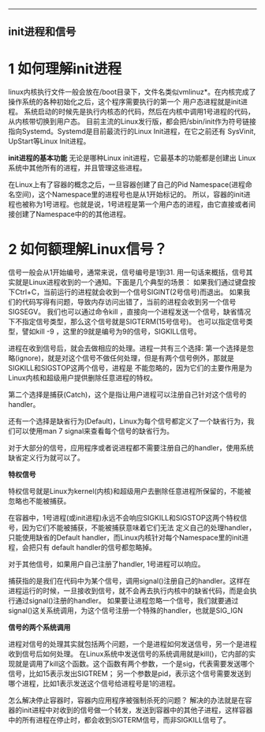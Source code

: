 
---
init进程和信号
---

# 1 如何理解init进程
linux内核执行文件一般会放在/boot目录下，文件名类似vmlinuz*。在内核完成了操作系统的各种初始化之后，这个程序需要执行的第一个
用户态进程就是init进程。
系统启动的时候先是执行内核态的代码，然后在内核中调用1号进程的代码，从内核带切换到用户态。
目前主流的Linux发行版，都会把/sbin/init作为符号链接指向Systemd。Systemd是目前最流行的Linux Init进程，在它之前还有
SysVinit, UpStart等Linux Init进程。

**init进程的基本功能**
无论是哪种Linux init进程，它最基本的功能都是创建出 Linux系统中其他所有的进程，并且管理这些进程。

在Linux上有了容器的概念之后，一旦容器创建了自己的Pid Namespace(进程命名空间)，这个Namespace里的进程号也是从1开始标记的。
所以，容器的init进程也被称为1号进程。也就是说，1号进程是第一个用户态的进程，由它直接或者间接创建了Namespace中的的其他进程。

# 2 如何额理解Linux信号？
信号一般会从1开始编号，通常来说，信号编号是1到31.
用一句话来概括，信号其实就是Linux进程收到的一个通知。下面是几个典型的场景：
如果我们通过键盘按下Ctrl+C，当前运行的进程就会收到一个信号SIGINT(2号信号)而退出。
如果我们的代码写得有问题，导致内存访问出错了，当前的进程会收到另一个信号SIGSEGV。
我们也可以通过命令kill <pid>，直接向一个进程发送一个信号，缺省情况下不指定信号类型，那么这个信号就是SIGTERM(15号信号)。
也可以指定信号类型，譬如kill -9 <pid>，这里的9就是编号为9的信号，SIGKILL信号。

进程在收到信号后，就会去做相应的处理。进程一共有三个选择:
第一个选择是忽略(ignore)，就是对这个信号不做任何处理，但是有两个信号例外，那就是SIGKILL和SIGSTOP这两个信号，进程是
不能忽略的，因为它们的主要作用是为Linux内核和超级用户提供删除任意进程的特权。

第二个选择是捕获(Catch)，这个是指让用户进程可以注册自己针对这个信号的handler。

还有一个选择是缺省行为(Default)，Linux为每个信号都定义了一个缺省行为，我们可以使用man 7 signal来查看每个信号的缺省行为。

对于大部分的信号，应用程序或者说进程都不需要注册自己的handler，使用系统缺省定义行为就可以了。

**特权信号**

特权信号就是Linux为kernel(内核)和超级用户去删除任意进程所保留的，不能被忽略也不能被捕获。

在容器中，1号进程(或init进程)永远不会响应SIGKILL和SIGSTOP这两个特权信号，因为它们不能被捕获，不能被捕获意味着它们无法
定义自己的处理handler，只能使用缺省的Default handler，而Linux内核针对每个Namespace里的init进程，会把只有
default handler的信号都忽略掉。

对于其他信号，如果用户自己注册了handler,  1号进程可以响应。

捕获指的是我们在代码中为某个信号，调用signal()注册自己的handler。这样在进程运行的时候，一旦接收到信号，就不会再去执行内核中的缺省代码，而是会执行通过signal()注册的handler。
如果要让进程忽略一个信号，我们就要通过signal()这关系统调用，为这个信号注册一个特殊的handler，也就是SIG_IGN

**信号的两个系统调用**

进程对信号的处理其实就包括两个问题，一个是进程如何发送信号，另一个是进程收到信号后如何处理。
在Linux系统中发送信号的系统调用就是kill()，它内部的实现就是调用了kill这个函数。这个函数有两个参数，一个是sig，代表需要发送哪个信号，比如15表示发出SIGTREM；
另一个参数是pid，表示这个信号需要发送到哪个进程，比如1表示发送这个信号给进程号是1的进程。

怎么解决停止容器时，容器内应用程序被强制杀死的问题？
解决的办法就是在容器的init进程中对收到的信号做一个转发，发送到容器中的其他子进程，这样容器中的所有进程在停止时，都会收到SIGTERM信号，而非SIGKILL信号了。